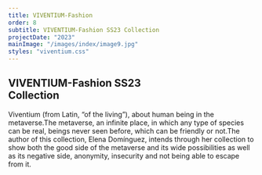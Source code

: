 ```yaml
---
title: VIVENTIUM-Fashion
order: 8
subtitle: VIVENTIUM-Fashion SS23 Collection
projectDate: "2023"
mainImage: "/images/index/image9.jpg"
styles: "viventium.css"
---
```

<section class="section">
    <div class="details-container">
        <h1 class="title">VIVENTIUM-Fashion SS23<br>Collection</h1>
        <p class="description">Viventium (from Latin, “of the living”), about human being in the metaverse.The metaverse, an infinite place, in which any type of species can be real, beings never seen before, which can be friendly or not.The author of this collection, Elena Domínguez, intends through her collection to show both the good side of the metaverse and its wide possibilities as well as its negative side, anonymity, insecurity and not being able to escape from it.</p>
    </div>
    <div class="video"></div>
    <div class="grid">
        <div class="image-container">
            <img class="img" src="/images/index/image9.jpg" alt="">
        </div>
    </div>
</section>